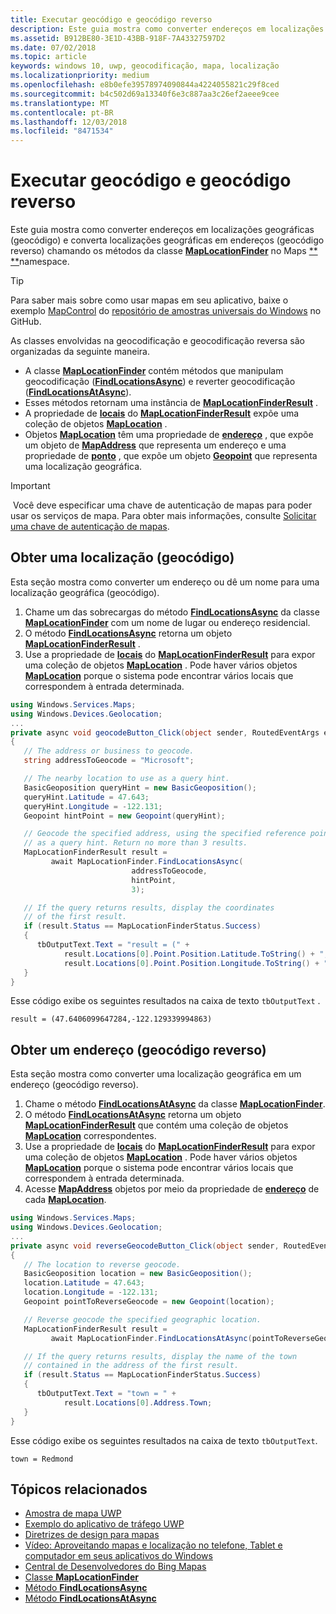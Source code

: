 ```yaml
---
title: Executar geocódigo e geocódigo reverso
description: Este guia mostra como converter endereços em localizações geográficas (geocódigo) e converta localizações geográficas em endereços (geocódigo reverso) chamando os métodos da classe MapLocationFinder no namespace Windows.
ms.assetid: B912BE80-3E1D-43BB-918F-7A43327597D2
ms.date: 07/02/2018
ms.topic: article
keywords: windows 10, uwp, geocodificação, mapa, localização
ms.localizationpriority: medium
ms.openlocfilehash: e8b0efe39578974090844a4224055821c29f8ced
ms.sourcegitcommit: b4c502d69a13340f6e3c887aa3c26ef2aeee9cee
ms.translationtype: MT
ms.contentlocale: pt-BR
ms.lasthandoff: 12/03/2018
ms.locfileid: "8471534"
---
```

# <a name="perform-geocoding-and-reverse-geocoding"></a>Executar geocódigo e geocódigo reverso

Este guia mostra como converter endereços em localizações geográficas (geocódigo) e converta localizações geográficas em endereços (geocódigo reverso) chamando os métodos da classe [**MapLocationFinder**](https://msdn.microsoft.com/library/windows/apps/dn627550) no Maps [** **](https://msdn.microsoft.com/library/windows/apps/dn636979)namespace.

> [!TIP]
> Para saber mais sobre como usar mapas em seu aplicativo, baixe o exemplo [MapControl](https://github.com/Microsoft/Windows-universal-samples/tree/master/Samples/MapControl) do [repositório de amostras universais do Windows](hhttps://github.com/Microsoft/Windows-universal-samples) no GitHub.

As classes envolvidas na geocodificação e geocodificação reversa são organizadas da seguinte maneira.

-   A classe [**MapLocationFinder**](https://msdn.microsoft.com/library/windows/apps/dn627550) contém métodos que manipulam geocodificação ([**FindLocationsAsync**](https://msdn.microsoft.com/library/windows/apps/dn636925)) e reverter geocodificação ([**FindLocationsAtAsync**](https://msdn.microsoft.com/library/windows/apps/dn636928)).
-   Esses métodos retornam uma instância de [**MapLocationFinderResult**](https://msdn.microsoft.com/library/windows/apps/dn627551) .
-   A propriedade de [**locais**](https://msdn.microsoft.com/library/windows/apps/dn627552) do [**MapLocationFinderResult**](https://msdn.microsoft.com/library/windows/apps/dn627551) expõe uma coleção de objetos [**MapLocation**](https://msdn.microsoft.com/library/windows/apps/dn627549) . 
-   Objetos [**MapLocation**](https://msdn.microsoft.com/library/windows/apps/dn627549) têm uma propriedade de [**endereço**](https://msdn.microsoft.com/library/windows/apps/dn636929) , que expõe um objeto de [**MapAddress**](https://msdn.microsoft.com/library/windows/apps/dn627533) que representa um endereço e uma propriedade de [**ponto**](https://docs.microsoft.com/uwp/api/windows.services.maps.maplocation.point) , que expõe um objeto [**Geopoint**](https://docs.microsoft.com/uwp/api/windows.devices.geolocation.geopoint) que representa uma localização geográfica.

> [!IMPORTANT]
> Você deve especificar uma chave de autenticação de mapas para poder usar os serviços de mapa. Para obter mais informações, consulte [Solicitar uma chave de autenticação de mapas](authentication-key.md).

## <a name="get-a-location-geocode"></a>Obter uma localização (geocódigo)

Esta seção mostra como converter um endereço ou dê um nome para uma localização geográfica (geocódigo).

1.  Chame um das sobrecargas do método [**FindLocationsAsync**](https://msdn.microsoft.com/library/windows/apps/dn636925) da classe [**MapLocationFinder**](https://msdn.microsoft.com/library/windows/apps/dn627550) com um nome de lugar ou endereço residencial.
2.  O método [**FindLocationsAsync**](https://msdn.microsoft.com/library/windows/apps/dn636925) retorna um objeto [**MapLocationFinderResult**](https://msdn.microsoft.com/library/windows/apps/dn627551) .
3.  Use a propriedade de [**locais**](https://msdn.microsoft.com/library/windows/apps/dn627552) do [**MapLocationFinderResult**](https://msdn.microsoft.com/library/windows/apps/dn627551) para expor uma coleção de objetos [**MapLocation**](https://msdn.microsoft.com/library/windows/apps/dn627549) . Pode haver vários objetos [**MapLocation**](https://msdn.microsoft.com/library/windows/apps/dn627549) porque o sistema pode encontrar vários locais que correspondem à entrada determinada.

```csharp
using Windows.Services.Maps;
using Windows.Devices.Geolocation;
...
private async void geocodeButton_Click(object sender, RoutedEventArgs e)
{
   // The address or business to geocode.
   string addressToGeocode = "Microsoft";

   // The nearby location to use as a query hint.
   BasicGeoposition queryHint = new BasicGeoposition();
   queryHint.Latitude = 47.643;
   queryHint.Longitude = -122.131;
   Geopoint hintPoint = new Geopoint(queryHint);

   // Geocode the specified address, using the specified reference point
   // as a query hint. Return no more than 3 results.
   MapLocationFinderResult result =
         await MapLocationFinder.FindLocationsAsync(
                           addressToGeocode,
                           hintPoint,
                           3);

   // If the query returns results, display the coordinates
   // of the first result.
   if (result.Status == MapLocationFinderStatus.Success)
   {
      tbOutputText.Text = "result = (" +
            result.Locations[0].Point.Position.Latitude.ToString() + "," +
            result.Locations[0].Point.Position.Longitude.ToString() + ")";
   }
}
```

Esse código exibe os seguintes resultados na caixa de texto `tbOutputText` .

``` syntax
result = (47.6406099647284,-122.129339994863)
```

## <a name="get-an-address-reverse-geocode"></a>Obter um endereço (geocódigo reverso)

Esta seção mostra como converter uma localização geográfica em um endereço (geocódigo reverso).

1.  Chame o método [**FindLocationsAtAsync**](https://msdn.microsoft.com/library/windows/apps/dn636928) da classe [**MapLocationFinder**](https://msdn.microsoft.com/library/windows/apps/dn627550).
2.  O método [**FindLocationsAtAsync**](https://msdn.microsoft.com/library/windows/apps/dn636928) retorna um objeto [**MapLocationFinderResult**](https://msdn.microsoft.com/library/windows/apps/dn627551) que contém uma coleção de objetos [**MapLocation**](https://msdn.microsoft.com/library/windows/apps/dn627549) correspondentes.
3.  Use a propriedade de [**locais**](https://msdn.microsoft.com/library/windows/apps/dn627552) do [**MapLocationFinderResult**](https://msdn.microsoft.com/library/windows/apps/dn627551) para expor uma coleção de objetos [**MapLocation**](https://msdn.microsoft.com/library/windows/apps/dn627549) . Pode haver vários objetos [**MapLocation**](https://msdn.microsoft.com/library/windows/apps/dn627549) porque o sistema pode encontrar vários locais que correspondem à entrada determinada.
4.  Acesse [**MapAddress**](https://msdn.microsoft.com/library/windows/apps/dn627533) objetos por meio da propriedade de [**endereço**](https://msdn.microsoft.com/library/windows/apps/dn636929) de cada [**MapLocation**](https://msdn.microsoft.com/library/windows/apps/dn627549).

```csharp
using Windows.Services.Maps;
using Windows.Devices.Geolocation;
...
private async void reverseGeocodeButton_Click(object sender, RoutedEventArgs e)
{
   // The location to reverse geocode.
   BasicGeoposition location = new BasicGeoposition();
   location.Latitude = 47.643;
   location.Longitude = -122.131;
   Geopoint pointToReverseGeocode = new Geopoint(location);

   // Reverse geocode the specified geographic location.
   MapLocationFinderResult result =
         await MapLocationFinder.FindLocationsAtAsync(pointToReverseGeocode);

   // If the query returns results, display the name of the town
   // contained in the address of the first result.
   if (result.Status == MapLocationFinderStatus.Success)
   {
      tbOutputText.Text = "town = " +
            result.Locations[0].Address.Town;
   }
}
```

Esse código exibe os seguintes resultados na caixa de texto `tbOutputText`.

``` syntax
town = Redmond
```

## <a name="related-topics"></a>Tópicos relacionados

* [Amostra de mapa UWP](http://go.microsoft.com/fwlink/p/?LinkId=619977)
* [Exemplo do aplicativo de tráfego UWP](http://go.microsoft.com/fwlink/p/?LinkId=619982)
* [Diretrizes de design para mapas](https://msdn.microsoft.com/library/windows/apps/dn596102)
* [Vídeo: Aproveitando mapas e localização no telefone, Tablet e computador em seus aplicativos do Windows](https://channel9.msdn.com/Events/Build/2015/2-757)
* [Central de Desenvolvedores do Bing Mapas](https://www.bingmapsportal.com/)
* [Classe **MapLocationFinder**](https://msdn.microsoft.com/library/windows/apps/dn627550)
* [Método **FindLocationsAsync**](https://msdn.microsoft.com/library/windows/apps/dn636925)
* [Método **FindLocationsAtAsync**](https://msdn.microsoft.com/library/windows/apps/dn636928)
